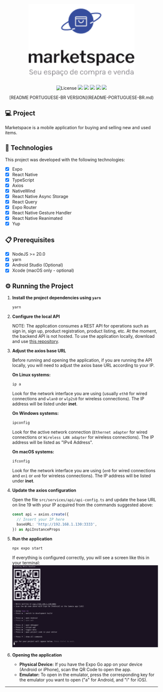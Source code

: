 <h1 align="center">
  <img
    alt="Marketspace"
    height="240"
    title="Marketspace"
    src=".github/assets/logo.png"
  />
</h1>

<p align="center">
  <img alt="License" src="https://img.shields.io/static/v1?label=license&message=MIT&color=16a34a&labelColor=0A1033">
  <img src="https://img.shields.io/static/v1?label=Ignite&message=ReactNative&color=16a34a&labelColor=0A1033" />
  <img src="https://img.shields.io/static/v1?label=Expo&message=51.0.9&color=16a34a&labelColor=0A1033" />
  <img src="https://img.shields.io/static/v1?label=ReactNative&message=0.74.1&color=16a34a&labelColor=0A1033" />
  <img src="https://img.shields.io/static/v1?label=NativeWind&message=2.0.11&color=16a34a&labelColor=0A1033" />
  <img src="https://img.shields.io/static/v1?label=ReactQuery&message=5.37.1&color=16a34a&labelColor=0A1033" />
</p>

<p align="center">
  [README PORTUGUESE-BR VERSION](README-PORTUGUESE-BR.md)
</p>

## 💻 Project

Marketspace is a mobile application for buying and selling new and used items.

## 🚀 Technologies

This project was developed with the following technologies:

- [x] Expo
- [x] React Native
- [x] TypeScript
- [x] Axios
- [x] NativeWind
- [x] React Native Async Storage
- [x] React Query
- [x] Expo Router
- [x] React Native Gesture Handler
- [x] React Native Reanimated
- [x] Yup

## 📋 Prerequisites

- [x] NodeJS >= 20.0
- [x] yarn
- [x] Android Studio (Optional)
- [x] Xcode (macOS only - optional)

## ⚙️ Running the Project

1. **Install the project dependencies using `yarn`**
    ```bash
    yarn
    ```

2. **Configure the local API**

   NOTE: The application consumes a REST API for operations such as sign in, sign up, product registration, product listing, etc. At the moment, the backend API is not hosted. To use the application locally, download and use [this repository](https://github.com/brunodsazevedo/rentx-api).

3. **Adjust the axios base URL**

   Before running and opening the application, if you are running the API locally, you will need to adjust the axios base URL according to your IP.

   **On Linux systems:**
    ```bash
    ip a
    ```
   Look for the network interface you are using (usually `eth0` for wired connections and `wlan0` or `wlp2s0` for wireless connections). The IP address will be listed under **inet**.

   **On Windows systems:**
    ```bash
    ipconfig
    ```
   Look for the active network connection (`Ethernet adapter` for wired connections or `Wireless LAN adapter` for wireless connections). The IP address will be listed as "IPv4 Address".

   **On macOS systems:**
    ```bash
    ifconfig
    ```
   Look for the network interface you are using (`en0` for wired connections and `en1` or `en0` for wireless connections). The IP address will be listed under **inet**.

4. **Update the axios configuration**

   Open the file `src/services/api/api-config.ts` and update the base URL on line 19 with your IP acquired from the commands suggested above:
    ```typescript
    const api = axios.create({
      // Insert your IP here
      baseURL: 'http://192.168.1.130:3333',
    }) as ApiInstanceProps
    ```

5. **Run the application**
    ```bash
    npx expo start
    ```

   If everything is configured correctly, you will see a screen like this in your terminal:
   <img
    alt="Expo Terminal"
    title="Expo Terminal"
    src=".github/assets/expo-terminal-example.png"
  />

6. **Opening the application**

   - **Physical Device:** If you have the Expo Go app on your device (Android or iPhone), scan the QR Code to open the app.
   - **Emulator:** To open in the emulator, press the corresponding key for the emulator you want to open ("a" for Android, and "i" for iOS).

---

